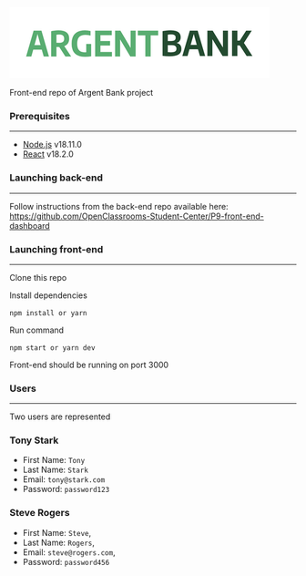 ![Markdown Logo](src/assets/argentBankLogo.png)

Front-end repo of Argent Bank project

### Prerequisites
---

 - [Node.js](https://nodejs.org/en/) v18.11.0
 - [React](https://fr.reactjs.org/) v18.2.0

### Launching back-end
---

Follow instructions from the back-end repo available here: https://github.com/OpenClassrooms-Student-Center/P9-front-end-dashboard

### Launching front-end
---

Clone this repo

Install dependencies
```
npm install or yarn
```
Run command
```
npm start or yarn dev
```
Front-end should be running on port 3000

### Users
---

Two users are represented

### Tony Stark

- First Name: `Tony`
- Last Name: `Stark`
- Email: `tony@stark.com`
- Password: `password123`

### Steve Rogers

- First Name: `Steve`,
- Last Name: `Rogers`,
- Email: `steve@rogers.com`,
- Password: `password456`